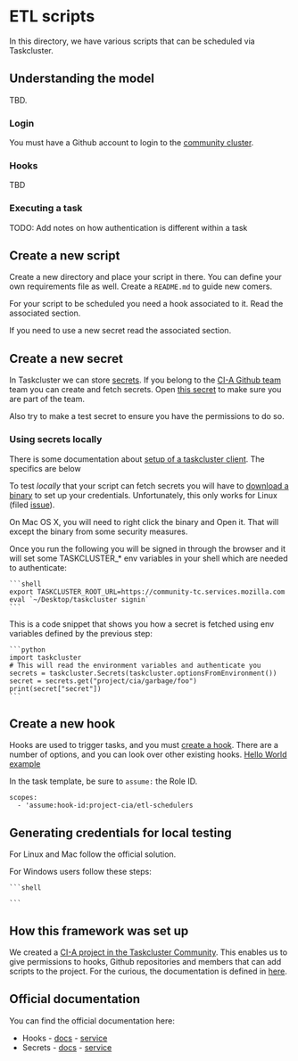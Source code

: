 # ETL scripts

In this directory, we have various scripts that can be scheduled via Taskcluster.

## Understanding the model

TBD.

### Login

You must have a Github account to login to the [community cluster](https://community-tc.services.mozilla.com).

### Hooks

TBD

### Executing a task

TODO: Add notes on how authentication is different within a task

## Create a new script

Create a new directory and place your script in there. You can define your own requirements file as well. Create a `README.md` to guide new comers.

For your script to be scheduled you need a hook associated to it. Read the associated section.

If you need to use a new secret read the associated section.

## Create a new secret

In Taskcluster we can store [secrets](https://community-tc.services.mozilla.com/secrets). If you belong to the [CI-A Github team](https://github.com/orgs/mozilla/teams/cia/members) team you can create and fetch secrets. Open [this secret](https://community-tc.services.mozilla.com/secrets/project%2Fcia%2Fgarbage%2Ffoo) to make sure you are part of the team.

Also try to make a test secret to ensure you have the permissions to do so.

### Using secrets locally

There is some documentation about [setup of a taskcluster client](https://github.com/taskcluster/taskcluster/tree/master/clients/client-py#setup).  The specifics are below

To test *locally* that your script can fetch secrets you will have to [download a binary](https://github.com/taskcluster/taskcluster/tree/master/clients/client-shell#readme) to set up your credentials. Unfortunately, this only works for Linux (filed [issue](https://github.com/mozilla/cia-tasks/issues/7)).

On Mac OS X, you will need to right click the binary and Open it. That will except the binary from some security measures.

Once you run the following you will be signed in through the browser and it will set some TASKCLUSTER_* env variables
in your shell which are needed to authenticate:

    ```shell
    export TASKCLUSTER_ROOT_URL=https://community-tc.services.mozilla.com
    eval `~/Desktop/taskcluster signin`
    ```

This is a code snippet that shows you how a secret is fetched using env variables defined by the previous step:

    ```python
    import taskcluster
    # This will read the environment variables and authenticate you
    secrets = taskcluster.Secrets(taskcluster.optionsFromEnvironment())
    secret = secrets.get("project/cia/garbage/foo")
    print(secret["secret"])
    ```

## Create a new hook

Hooks are used to trigger tasks, and you must [create a hook](https://community-tc.services.mozilla.com/hooks/create). There are a number of options, and you can look over other existing hooks. [Hello World example](https://community-tc.services.mozilla.com/hooks/project-cia/hello-world)

In the task template, be sure to `assume:` the Role ID.

    scopes:
      - 'assume:hook-id:project-cia/etl-schedulers

## Generating credentials for local testing

For Linux and Mac follow the official solution.

For Windows users follow these steps:

    ```shell
    
    ```

## How this framework was set up

We created a [CI-A project in the Taskcluster Community](https://github.com/mozilla/community-tc-config/blob/master/config/projects/cia.yml). This enables us to give permissions to hooks, Github repositories and members
that can add scripts to the project. For the curious, the documentation is defined in [here](https://github.com/mozilla/community-tc-config/blob/master/config/projects/README.md).


## Official documentation

You can find the official documentation here:

* Hooks - [docs](https://community-tc.services.mozilla.com/docs/reference/core/hooks) - [service](https://community-tc.services.mozilla.com/hooks)
* Secrets - [docs](https://community-tc.services.mozilla.com/docs/reference/core/secrets) - [service](https://community-tc.services.mozilla.com/secrets)